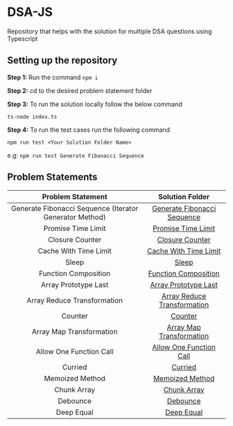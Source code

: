# DSA-JS

Repository that helps with the solution for multiple DSA questions using Typescript

## Setting up the repository

**Step 1:** Run the command `npm i`

**Step 2:** cd to the desired problem statement folder

**Step 3:** To run the solution locally follow the below command

`ts-node index.ts`

**Step 4:** To run the test cases run the following command

`npm run test <Your Solution Folder Name>`

e.g: `npm run test Generate Fibonacci Sequence`

## Problem Statements

|                    Problem Statement                    |                          Solution Folder                          |
| :-----------------------------------------------------: | :---------------------------------------------------------------: |
| Generate Fibonacci Sequence (Iterator Generator Method) | [Generate Fibonacci Sequence](./Generate%20Fibonacci%20Sequence/) |
|                   Promise Time Limit                    |        [Promise Time Limit](./%20Promise%20Time%20Limit/)         |
|                     Closure Counter                     |               [Closure Counter](./Closure-Counter/)               |
|                  Cache With Time Limit                  |      [Cache With Time Limit](./Cache%20With%20Time%20Limit/)      |
|                          Sleep                          |                         [Sleep](./Sleep/)                         |
|                  Function Composition                   |         [Function Composition](./Function%20Composition/)         |
|                  Array Prototype Last                   |        [Array Prototype Last](./Array%20Prototype%20Last/)        |
|               Array Reduce Transformation               | [Array Reduce Transformation](./Array%20Reduce%20Transformation/) |
|                         Counter                         |                       [Counter]('./Counter)                       |
|                Array Map Transformation                 |    [Array Map Transformation](./Array%20Map%20Transformation/)    |
|                 Allow One Function Call                 |    [Allow One Function Call](./Allow%20One%20Function%20Call/)    |
|                         Curried                         |                       [Curried](./Curried/)                       |
|                     Memoized Method                     |             [Memoized Method](./Memoized%20Function/)             |
|                       Chunk Array                       |                  [Chunk Array](./Chunk%20Array/)                  |
|                        Debounce                         |                      [Debounce](./Debounce/)                      |
|                       Deep Equal                        |                  [Deep Equal](./Deeply%20Equal/)                  |
